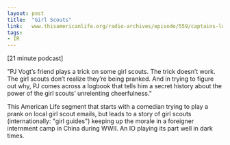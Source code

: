```yaml
---
layout: post
title:  "Girl Scouts"
link:   www.thisamericanlife.org/radio-archives/episode/559/captains-log?act=1
tags:
- IR
---
```


[21 minute podcast]

"PJ Vogt’s friend plays a trick on some girl scouts. The trick doesn’t work. The girl scouts don’t realize they’re being pranked. And in trying to figure out why, PJ comes across a logbook that tells him a secret history about the power of the girl scouts’ unrelenting cheerfulness."

This American Life segment that starts with a comedian trying to play a prank on local girl scout emails, but leads to a story of girl scouts (internationally: "girl guides") keeping up the morale in a foreigner internment camp in China during WWII.  An IO playing its part well in dark times.